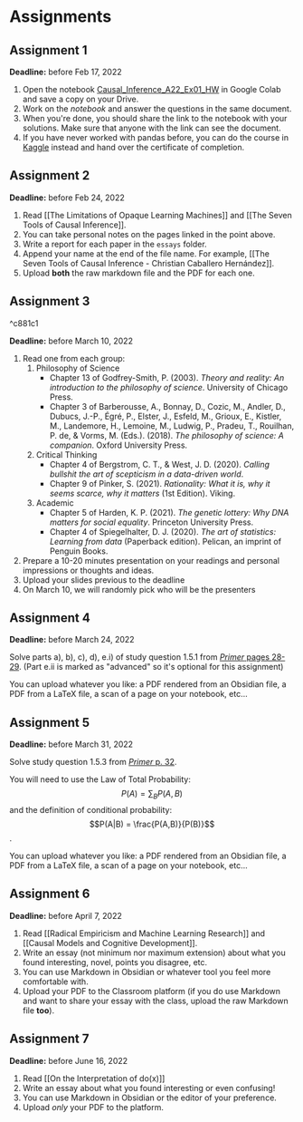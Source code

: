 # Assignments

## Assignment 1
**Deadline:** before Feb 17, 2022
1. Open the notebook [Causal_Inference_A22_Ex01_HW](https://github.com/ccaballeroh/InferenciaCausal_A22/blob/main/code/assignments/Causal_Inference_A22_Ex01_HW.ipynb) in Google Colab and save a copy on your Drive.
2. Work on the _notebook_ and answer the questions in the same document.
3. When you're done, you should share the link to the notebook with your solutions. Make sure that anyone with the link can see the document.
4. If you have never worked with pandas before, you can do the course in [Kaggle](https://www.kaggle.com/learn/pandas) instead and hand over the certificate of completion.

##  Assignment 2
**Deadline:** before Feb 24, 2022
1. Read [[The Limitations of Opaque Learning Machines]] and [[The Seven Tools of Causal Inference]].
2. You can take personal notes on the pages linked in the point above.
3. Write a report for each paper in the `essays` folder.
4. Append your name at the end of the file name. For example, [[The Seven Tools of Causal Inference - Christian Caballero Hernández]].
5. Upload **both** the raw markdown file and the PDF for each one.

##  Assignment 3

^c881c1

**Deadline:** before March 10, 2022

1. Read one from each group:
    1. Philosophy of Science
        - Chapter 13 of Godfrey-Smith, P. (2003). _Theory and reality: An introduction to the philosophy of science_. University of Chicago Press.
        - Chapter 3 of Barberousse, A., Bonnay, D., Cozic, M., Andler, D., Dubucs, J.-P., Égré, P., Elster, J., Esfeld, M., Grioux, E., Kistler, M., Landemore, H., Lemoine, M., Ludwig, P., Pradeu, T., Rouilhan, P. de, & Vorms, M. (Eds.). (2018). _The philosophy of science: A companion_. Oxford University Press.
    2. Critical Thinking
         - Chapter 4 of Bergstrom, C. T., & West, J. D. (2020). _Calling bullshit the art of scepticism in a data-driven world_. 
        - Chapter 9 of Pinker, S. (2021). _Rationality: What it is, why it seems scarce, why it matters_ (1st Edition). Viking.
    3. Academic
         - Chapter 5 of Harden, K. P. (2021). _The genetic lottery: Why DNA matters for social equality_. Princeton University Press.
        - Chapter 4 of Spiegelhalter, D. J. (2020). _The art of statistics: Learning from data_ (Paperback edition). Pelican, an imprint of Penguin Books.
2. Prepare a 10-20 minutes presentation on your readings and personal impressions or thoughts and ideas.
3. Upload your slides previous to the deadline
4. On March 10, we will randomly pick who will be the presenters

## Assignment 4
**Deadline:** before March 24, 2022

Solve parts a), b), c), d), e.i) of study question 1.5.1 from [_Primer_ pages 28-29](http://bayes.cs.ucla.edu/PRIMER/primer-ch1.pdf). (Part e.ii is marked as "advanced" so it's optional for this assignment)  
  
You can upload whatever you like: a PDF rendered from an Obsidian file, a PDF from a LaTeX file, a scan of a page on your notebook, etc...

## Assignment 5
**Deadline:** before March 31, 2022

Solve study question 1.5.3 from [_Primer_ p. 32](http://bayes.cs.ucla.edu/PRIMER/primer-ch1.pdf).

You will need to use the Law of Total Probability: $$P(A) = \sum_B P(A, B)$$ and the definition of conditional probability: $$P(A|B) = \frac{P(A,B)}{P(B)}$$.

You can upload whatever you like: a PDF rendered from an Obsidian file, a PDF from a LaTeX file, a scan of a page on your notebook, etc...


## Assignment 6
**Deadline:** before April 7, 2022

1. Read [[Radical Empiricism and Machine Learning Research]] and [[Causal Models and Cognitive Development]].
2. Write an essay (not minimum nor maximum extension) about what you found interesting, novel, points you disagree, etc.
3. You can use Markdown in Obsidian or whatever tool you feel more comfortable with.
4. Upload your PDF to the Classroom platform (if you do use Markdown and want to share your essay with the class, upload the raw Markdown file **too**).

## Assignment 7
**Deadline:** before June 16, 2022

1. Read [[On the Interpretation of do(x)]]
2. Write an essay about what you found interesting or even confusing!
3. You can use Markdown in Obsidian or the editor of your preference.
4. Upload *only* your PDF to the platform.